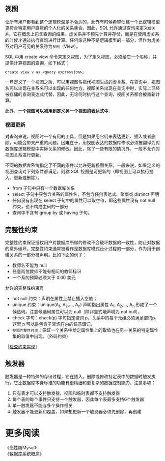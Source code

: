 ## 视图

让所有用户都看到整个逻辑模型是不合适的，此外有时候希望创建一个比逻辑模型更符合特定用户直觉的个人化的关系集合。因此，SQL 允许通过查询来定义`虚关系`，它在概念上包含查询的结果。虚关系并不预先计算并存储，而是在使用虚关系的时候才通过执行查询进行计算。任何像这种不是逻辑模型的一部分，但作为虚关系对用户可见的关系称为`视图`（View）。

SQL 中用 create view 命令来定义视图，为了定义视图，必须给它一个名称，并提供计算视图的查询，如下格式：

    create view v as <query expression>;

一旦定义了一个视图之后，可以用视图名指代视图生成的虚关系。在查询中，视图名可以出现在关系名可以出现的任何地方。视图关系出现在查询中时，实际上已经被存储的查询表达式代替，因此，无论何时执行这个查询，视图关系都会被重新计算。

此外，**一个视图可以被用到定义另一个视图的表达式中**。

### 视图更新

对查询来说，视图时一个有用的工具，但是如果用它们来表达更新、插入或者删除，可能会带来严重的问题。困难在于，用视图表达的数据库修改必须被翻译为对数据库逻辑模型中实际关系的修改。因此，除了一些有限的情况外，一般不允许对视图关系进行更新。

不同的数据库系统指定了不同的条件以允许更新视图关系。一般来说，如果定义的视图查询对下列条件都满足，则称 SQL 视图是可更新的（即视图上可以执行插入、更新或删除）。

* from 子句中只有一个数据库关系
* select 子句中只包含关系的属性名，不包含任何表达式、聚集或 distinct 声明
* 任何没有出现在 select 子句中的属性可以取空值，即这些属性没有 not null 约束，也不构成主码的一部分
* 查询中不含有 group by 或 having 子句。

## 完整性约束

完整性约束保证授权用户对数据库所做的修改不会破坏数据的一致性，防止对数据的意外破坏。完整性约束通常被看作是数据库模式设计过程的一部分，作为用于创建关系的一部分被声明。比如下面的例子：

* 教师名不能为 null
* 任意两位教师不能有相同的教师标识
* 一个系的预算必须大于 0.00 美元

允许的完整性约束有

* not null 约束：声明在属性上禁止插入空值；
* unique 约束：unique(A<sub>1</sub>, A<sub>2</sub>,..., A<sub>n</sub>) 声明指出属性 A<sub>1</sub>, A<sub>2</sub>,..., A<sub>n</sub> 形成了一个候选码。注意候选码属性可以为 null（除非显式地声明为 not null）。
* check 字句：check(p) 字句指定谓词 p，关系中的每个元组必须满足谓词p，这里 p 可以是包含子查询在内的任意谓词。
* `参照完整性约束`：保证一个关系中给定属性集上的取值也在另一关系的特定属性集的取值中出现。（外码约束）

［[检查约束实现](http://www.nowcoder.com/questionTerminal/1a7e237c89ba4ec39545e90647588a58)］  

## 触发器

触发器是一种特殊的存储过程，它在插入，删除或修改特定表中的数据时触发执行，它比数据库本身标准的功能有更精细和更复杂的数据控制能力。注意事项：

1. 只有表才可以支持触发器，视图和临时表都不支持触发器
2. 每个表的每个事件只支持一个触发器，因此每个表最多支持6个触发器
3. 单一触发器不能与多个操作相关
4. 触发器不能更新和覆盖，如果想更新一个触发器必须先删除，再创建


# 更多阅读

《高性能Mysql》  
《数据库系统概念》  


